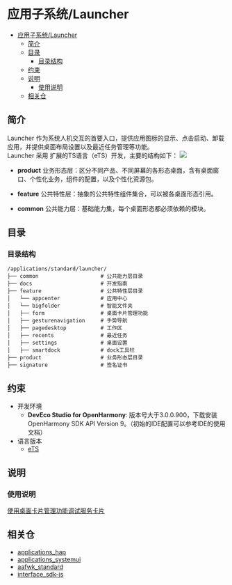 # 应用子系统/Launcher

- [应用子系统/Launcher](#应用子系统launcher)
  - [简介](#简介)
  - [目录](#目录)
    - [目录结构](#目录结构)
  - [约束](#约束)
  - [说明](#说明)
    - [使用说明](#使用说明)
  - [相关仓](#相关仓)

## 简介
Launcher 作为系统人机交互的首要入口，提供应用图标的显示、点击启动、卸载应用，并提供桌面布局设置以及最近任务管理等功能。  
Launcher 采用 扩展的TS语言（eTS）开发，主要的结构如下：
![](./figures/launcherl2-zh.png)
- **product**
  业务形态层：区分不同产品、不同屏幕的各形态桌面，含有桌面窗口、个性化业务，组件的配置，以及个性化资源包。

- **feature**
  公共特性层：抽象的公共特性组件集合，可以被各桌面形态引用。

- **common**
  公共能力层：基础能力集，每个桌面形态都必须依赖的模块。

## 目录
### 目录结构
```
/applications/standard/launcher/
├── common                    # 公共能力层目录
├── docs                      # 开发指南
├── feature                   # 公共特性层目录
│   └── appcenter             # 应用中心
│   └── bigfolder             # 智能文件夹
│   ├── form                  # 桌面卡片管理功能
│   ├── gesturenavigation     # 手势导航
│   ├── pagedesktop           # 工作区
│   ├── recents               # 最近任务
│   ├── settings              # 桌面设置
│   ├── smartdock             # dock工具栏
├── product                   # 业务形态层目录
├── signature                 # 签名证书
```
## 约束
- 开发环境
    - **DevEco Studio for OpenHarmony**: 版本号大于3.0.0.900，下载安装OpenHarmony SDK API Version 9。（初始的IDE配置可以参考IDE的使用文档）
- 语言版本
    - [eTS](https://gitee.com/openharmony/docs/blob/master/zh-cn/application-dev/quick-start/start-with-ets.md)

## 说明
### 使用说明
[使用桌面卡片管理功能调试服务卡片](https://gitee.com/OHOS_STD/applications_launcher/blob/OpenHarmony2.0_20210604/docs/使用桌面卡片管理功能调试服务卡片.md)

## 相关仓
- [applications_hap](https://gitee.com/openharmony/applications_hap)
- [applications_systemui](https://gitee.com/openharmony/applications_systemui)
- [aafwk_standard](https://gitee.com/openharmony/applications_systemui)
- [interface_sdk-js](https://gitee.com/openharmony/interface_sdk-js)